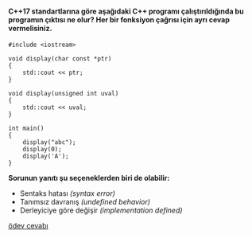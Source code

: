 #### C++17 standartlarına göre aşağıdaki C++ programı çalıştırıldığında bu programın çıktısı ne olur? Her bir fonksiyon çağrısı için ayrı cevap vermelisiniz.

```
#include <iostream>
 
void display(char const *ptr)
{
	std::cout << ptr;
}
 
void display(unsigned int uval)
{
	std::cout << uval;
}
 
int main()
{
	display("abc");
	display(0);
	display('A');
}
```

__Sorunun yanıtı şu seçeneklerden biri de olabilir:__

+ Sentaks hatası *(syntax error)*
+ Tanımsız davranış *(undefined behavior)*
+ Derleyiciye göre değişir *(implementation defined)*

[ödev cevabı](https://youtu.be/VZE7fpLlUaE)

